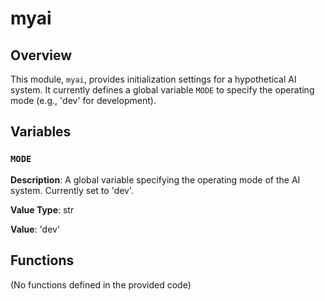 # myai

## Overview

This module, `myai`, provides initialization settings for a hypothetical AI system.  It currently defines a global variable `MODE` to specify the operating mode (e.g., 'dev' for development).


## Variables

### `MODE`

**Description**: A global variable specifying the operating mode of the AI system.  Currently set to 'dev'.


**Value Type**: str


**Value**: 'dev'


## Functions

(No functions defined in the provided code)
